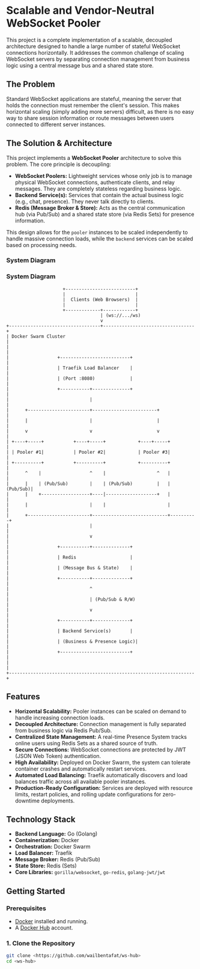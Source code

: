 # Scalable and Vendor-Neutral WebSocket Pooler

This project is a complete implementation of a scalable, decoupled architecture designed to handle a large number of stateful WebSocket connections horizontally. It addresses the common challenge of scaling WebSocket servers by separating connection management from business logic using a central message bus and a shared state store.

## The Problem
Standard WebSocket applications are stateful, meaning the server that holds the connection must remember the client's session. This makes horizontal scaling (simply adding more servers) difficult, as there is no easy way to share session information or route messages between users connected to different server instances.

## The Solution & Architecture
This project implements a **WebSocket Pooler** architecture to solve this problem. The core principle is decoupling:

* **WebSocket Poolers:** Lightweight services whose only job is to manage physical WebSocket connections, authenticate clients, and relay messages. They are completely stateless regarding business logic.
* **Backend Service(s):** Services that contain the actual business logic (e.g., chat, presence). They never talk directly to clients.
* **Redis (Message Broker & Store):** Acts as the central communication hub (via Pub/Sub) and a shared state store (via Redis Sets) for presence information.

This design allows for the `pooler` instances to be scaled independently to handle massive connection loads, while the `backend` services can be scaled based on processing needs.

### System Diagram
### System Diagram

```text
                     +--------------------------+
                     |                          |
                     |  Clients (Web Browsers)  |
                     |                          |
                     +-------------+------------+
                                   | (ws://.../ws)
                                   v
+----------------------------------+----------------------------------+
| Docker Swarm Cluster                                                |
|                                                                     |
|                  +--------------------------+                         |
|                  | Traefik Load Balancer    |                         |
|                  | (Port :8080)             |                         |
|                  +-----------+--------------+                         |
|                              |                                        |
|      +-----------------------+------------------------+               |
|      |                       |                        |               |
|      v                       v                        v               |
| +----+-----+           +----+-----+            +----+-----+          |
| | Pooler #1|           | Pooler #2|            | Pooler #3|          |
| +----------+           +----------+            +----------+          |
|      ^    |                  ^    |                   ^   |          |
|      |    | (Pub/Sub)        |    | (Pub/Sub)         |   | (Pub/Sub)|
|      |    +------------------+----|-------------------+   |          |
|      |                       |    |                       |          |
|      +-----------------------+----------------------------+----------+
|                              |                                        |
|                              v                                        |
|                  +-----------+--------------+                         |
|                  | Redis                    |                         |
|                  | (Message Bus & State)    |                         |
|                  +-----------+--------------+                         |
|                              ^                                        |
|                              | (Pub/Sub & R/W)                        |
|                              v                                        |
|                  +-----------+--------------+                         |
|                  | Backend Service(s)       |                         |
|                  | (Business & Presence Logic)|                         |
|                  +--------------------------+                         |
|                                                                     |
+---------------------------------------------------------------------+
 ```
## Features
* **Horizontal Scalability:** Pooler instances can be scaled on demand to handle increasing connection loads.
* **Decoupled Architecture:** Connection management is fully separated from business logic via Redis Pub/Sub.
* **Centralized State Management:** A real-time Presence System tracks online users using Redis Sets as a shared source of truth.
* **Secure Connections:** WebSocket connections are protected by JWT (JSON Web Token) authentication.
* **High Availability:** Deployed on Docker Swarm, the system can tolerate container crashes and automatically restart services.
* **Automated Load Balancing:** Traefik automatically discovers and load balances traffic across all available pooler instances.
* **Production-Ready Configuration:** Services are deployed with resource limits, restart policies, and rolling update configurations for zero-downtime deployments.

## Technology Stack
* **Backend Language:** Go (Golang)
* **Containerization:** Docker
* **Orchestration:** Docker Swarm
* **Load Balancer:** Traefik
* **Message Broker:** Redis (Pub/Sub)
* **State Store:** Redis (Sets)
* **Core Libraries:** `gorilla/websocket`, `go-redis`, `golang-jwt/jwt`

## Getting Started

### Prerequisites
* [Docker](https://www.docker.com/products/docker-desktop/) installed and running.
* A [Docker Hub](https://hub.docker.com/) account.

### 1. Clone the Repository
```bash
git clone <https://github.com/wailbentafat/ws-hub>
cd <ws-hub>
